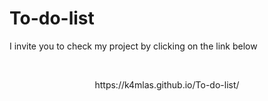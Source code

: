 # To-do-list
<p>I invite you to check my project by clicking on the link below</p>
<br>

<center><p>https://k4mlas.github.io/To-do-list/</p></center>

